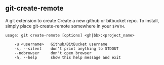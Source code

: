 git-create-remote
-----------------

A git extension to create Create a new github or bitbucket repo. To install,
simply place git-create-remote somewhere in your `$PATH`.

    usage: git create-remote [options] <gh|bb>:<project_name>
    
        -u <username>   Github/BitBucket username
        -s, --silent    don't print anything to STDOUT
        --nobrowser     don't open browser
        -h, --help      show this help message and exit
